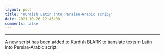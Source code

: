 ```yaml
---
layout: post
title: "Kurdish Latin into Persian-Arabic scripy"
date: 2021-10-26 12:45:00 
comments: false
---
```


---
A new script has been added to Kurdish BLARK to translate texts in Latin into Persian-Arabic script.
